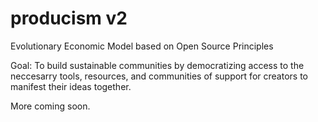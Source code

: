 producism v2
=========

Evolutionary Economic Model based on Open Source Principles

Goal: To build sustainable communities by democratizing access to the neccesarry tools, resources, and communities of support for creators to manifest their ideas together.

More coming soon.
